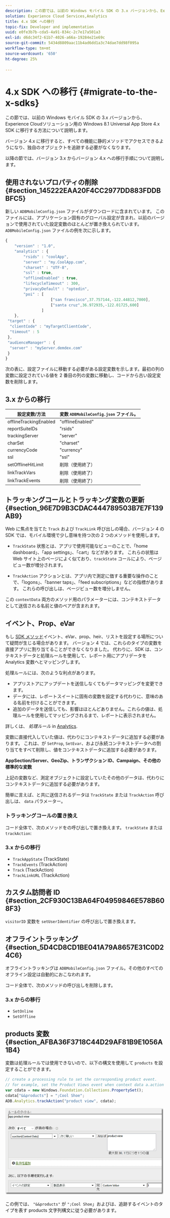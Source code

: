 ```yaml
---
description: この節では、以前の Windows モバイル SDK の 3.x バージョンから、Experience Cloudソリューション用の Windows 8.1 Universal App Store 4.x SDK に移行する方法について説明します。
solution: Experience Cloud Services,Analytics
title: 4.x SDK への移行
topic-fix: Developer and implementation
uuid: e0fe3b7b-cda5-4a91-834c-2c7e17a501a3
exl-id: d6dc34f2-61b7-4026-a66a-19284e21e69c
source-git-commit: 5434d8809aac11b4ad6dd1a3c74dae7dd98f095a
workflow-type: tm+mt
source-wordcount: '650'
ht-degree: 25%

---
```


# 4.x SDK への移行 {#migrate-to-the-x-sdks}

この節では、以前の Windows モバイル SDK の 3.x バージョンから、Experience Cloudソリューション用の Windows 8.1 Universal App Store 4.x SDK に移行する方法について説明します。

バージョン 4.x に移行すると、すべての機能に静的メソッドでアクセスできるようになり、独自のオブジェクトを追跡する必要がなくなります。

以降の節では、バージョン 3.x からバージョン 4.x への移行手順について説明します。

## 使用されないプロパティの削除 {#section_145222EAA20F4CC2977DD883FDDBBFC5}

新しい `ADBMobileConfig.json` ファイルがダウンロードに含まれています。 このファイルには、アプリケーション固有のグローバル設定が含まれ、以前のバージョンで使用されていた設定変数のほとんどが置き換えられています。 `ADBMobileConfig.json` ファイルの例を次に示します。

```js
{ 
    "version" : "1.0", 
    "analytics" : { 
        "rsids" : "coolApp", 
        "server" : "my.CoolApp.com", 
        "charset" : "UTF-8", 
        "ssl" : true, 
        "offlineEnabled" : true, 
        "lifecycleTimeout" : 300, 
        "privacyDefault" : "optedin", 
        "poi" : [ 
                    ["san francisco",37.757144,-122.44812,7000], 
                    ["santa cruz",36.972935,-122.01725,600] 
                ] 
    }, 
 "target" : { 
  "clientCode" : "myTargetClientCode", 
  "timeout" : 5 
 }, 
 "audienceManager" : { 
  "server" : "myServer.demdex.com" 
 } 
}
```

次の表に、設定ファイルに移動する必要がある設定変数を示します。最初の列の変数に設定されている値を 2 番目の列の変数に移動し、コードから古い設定変数を削除します。

## 3.x からの移行

| 設定変数/方法 | 変数 `ADBMobileConfig.json` ファイル。 |
|--- |--- |
| offlineTrackingEnabled | &quot;offlineEnabled&quot; |
| reportSuiteIDs | &quot;rsids&quot; |
| trackingServer | &quot;server&quot; |
| charSet | &quot;charset&quot; |
| currencyCode | &quot;currency&quot; |
| ssl | &quot;ssl&quot; |
| setOfflineHitLimit | 削除（使用終了） |
| linkTrackVars | 削除（使用終了） |
| linkTrackEvents | 削除（使用終了） |

## トラッキングコールとトラッキング変数の更新 {#section_96E7D9B3CDAC444789503B7E7F139AB9}

Web に焦点を当てた `Track` および `TrackLink` 呼び出しの場合、バージョン 4 の SDK では、モバイル環境で少し意味を持つ次の 2 つのメソッドを使用します。

* `TrackState` 状態とは、アプリで使用可能なビューのことで、「home dashboard」、「app settings」、「cart」などがあります。 これらの状態は Web サイト上のページによく似ており、`trackState` コールにより、ページビュー数が増分されます。

* `TrackAction` アクションとは、アプリ内で測定に価する重要な操作のことで、「logons」、「banner taps」、「feed subscriptions」などの指標があります。 これらの呼び出しは、ページビュー数を増分しません。

この `contextData` 両方のメソッド用のパラメーターには、コンテキストデータとして送信される名前と値のペアが含まれます。

## イベント、Prop、eVar

もし [SDK メソッド](/help/windows-appstore/c-configuration/methods.md)イベント、eVar、prop、heir、リストを設定する場所について疑問が生じる場合があります。 バージョン 4 では、これらのタイプの変数を直接アプリに割り当てることができなくなりました。 代わりに、SDK は、コンテキストデータと処理ルールを使用して、レポート用にアプリデータを Analytics 変数へとマッピングします。

処理ルールには、次のような利点があります。

* アプリストアにアップデートを送信しなくてもデータマッピングを変更できます。
* データには、レポートスイートに固有の変数を設定する代わりに、意味のある名前を付けることができます。
* 追加のデータを送信しても、影響はほとんどありません。これらの値は、処理ルールを使用してマッピングされるまで、レポートに表示されません。

詳しくは、 *処理ルール* in [Analytics](/help/windows-appstore/analytics/analytics.md).

変数に直接代入していた値は、代わりにコンテキストデータに追加する必要があります。 これは、が `SetProp`, `SetEvar`、および永続コンテキストデータへの割り当てをすべて削除し、値をコンテキストデータに追加する必要があります。

**AppSection/Server、GeoZip、トランザクション ID、Campaign、その他の標準的な変数**

上記の変数など、測定オブジェクトに設定していたその他のデータは、代わりにコンテキストデータに追加する必要があります。

簡単に言えば、と共に送信されるデータは `TrackState` または `TrackAction` 呼び出しは、 `data` パラメーター。

### トラッキングコールの置き換え

コード全体で、次のメソッドをの呼び出しで置き換えます。 `trackState` または `trackAction`:

### 3.x からの移行

* `TrackAppState` (TrackState)
* `TrackEvents` (TrackAction)
* `Track` (TrackAction)
* `TrackLinkURL` (TrackAction)

## カスタム訪問者 ID {#section_2CF930C13BA64F04959846E578B608F3}

`visitorID` 変数を `setUserIdentifier` の呼び出しで置き換えます。

## オフライントラッキング {#section_5D4CD8CD1BE041A79A8657E31C0D24C6}

オフライントラッキングは `ADBMobileConfig.json` ファイル。その他のすべてのオフライン設定は自動的におこなわれます。

コード全体で、次のメソッドの呼び出しを削除します。

### 3.x からの移行

* `SetOnline`
* `SetOffline`

## products 変数 {#section_AFBA36F3718C44D29AF81B9E1056A1B4}

 変数は処理ルールでは使用できないので、以下の構文を使用して `products` を設定することができます。

```js
// create a processing rule to set the corresponding product event. 
// for example, set the Product Views event when context data a.action = "product view" 
var cdata = new Windows.Foundation.Collections.PropertySet(); 
cdata["&&products"] = ";Cool Shoe"; 
ADB.Analytics.trackAction("product view", cdata);
```

![](assets/prod-view.png)

この例では、 `"&&products"` が `";Cool Shoe`」およびは、追跡するイベントのタイプを表す products 文字列構文に従う必要があります。
